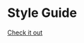 Style Guide
======

[Check it out](http://htmlpreview.github.io/?https://github.com/ryanschuhler/lrdcom-recipes/blob/master/style-guide/style_guide.html)